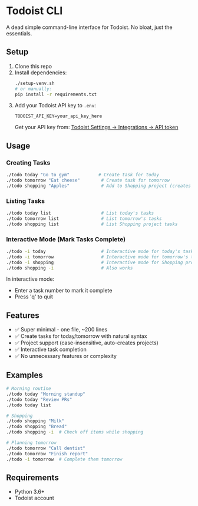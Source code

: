 # Todoist CLI

A dead simple command-line interface for Todoist. No bloat, just the essentials.

## Setup

1. Clone this repo
2. Install dependencies:
   ```bash
   ./setup-venv.sh
   # or manually:
   pip install -r requirements.txt
   ```
3. Add your Todoist API key to `.env`:
   ```
   TODOIST_API_KEY=your_api_key_here
   ```
   Get your API key from: [Todoist Settings → Integrations → API token](https://app.todoist.com/app/settings/integrations/developer)

## Usage

### Creating Tasks

```bash
./todo today "Go to gym"           # Create task for today
./todo tomorrow "Eat cheese"        # Create task for tomorrow
./todo shopping "Apples"            # Add to Shopping project (creates project if needed)
```

### Listing Tasks

```bash
./todo today list                   # List today's tasks
./todo tomorrow list                # List tomorrow's tasks
./todo shopping list                # List Shopping project tasks
```

### Interactive Mode (Mark Tasks Complete)

```bash
./todo -i today                     # Interactive mode for today's tasks
./todo -i tomorrow                  # Interactive mode for tomorrow's tasks
./todo -i shopping                  # Interactive mode for Shopping project
./todo shopping -i                  # Also works
```

In interactive mode:
- Enter a task number to mark it complete
- Press 'q' to quit

## Features

- ✅ Super minimal - one file, ~200 lines
- ✅ Create tasks for today/tomorrow with natural syntax
- ✅ Project support (case-insensitive, auto-creates projects)
- ✅ Interactive task completion
- ✅ No unnecessary features or complexity

## Examples

```bash
# Morning routine
./todo today "Morning standup"
./todo today "Review PRs"
./todo today list

# Shopping
./todo shopping "Milk"
./todo shopping "Bread"
./todo shopping -i  # Check off items while shopping

# Planning tomorrow
./todo tomorrow "Call dentist"
./todo tomorrow "Finish report"
./todo -i tomorrow  # Complete them tomorrow
```

## Requirements

- Python 3.6+
- Todoist account